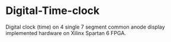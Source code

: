 # Digital-Time-clock
Digital clock (time) on 4 single 7 segment common anode display implemented hardware on Xilinx Spartan 6 FPGA.
